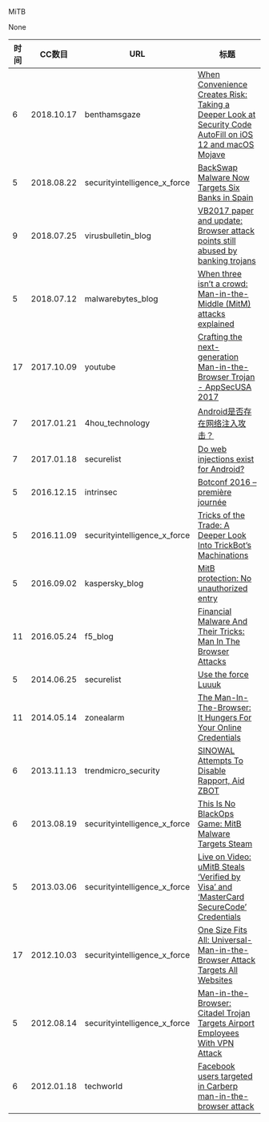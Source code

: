 MiTB

None

| 时间 | CC数目 | URL | 标题 |
| ---- | ----- | --- | --- |
| 6 | 2018.10.17 | benthamsgaze | [When Convenience Creates Risk: Taking a Deeper Look at Security Code AutoFill on iOS 12 and macOS Mojave](https://www.benthamsgaze.org/2018/10/17/when-convenience-creates-risk-taking-a-deeper-look-at-security-code-autofill-on-ios-12-and-macos-mojave/) |
| 5 | 2018.08.22 | securityintelligence_x_force | [BackSwap Malware Now Targets Six Banks in Spain](https://securityintelligence.com/backswap-malware-now-targets-six-banks-in-spain/) |
| 9 | 2018.07.25 | virusbulletin_blog | [VB2017 paper and update: Browser attack points still abused by banking trojans](https://www.virusbulletin.com/blog/2018/07/vb2017-paper-and-update-browser-attack-points-still-abused-banking-trojans/) |
| 5 | 2018.07.12 | malwarebytes_blog | [When three isn’t a crowd: Man-in-the-Middle (MitM) attacks explained](https://blog.malwarebytes.com/101/2018/07/when-three-isnt-a-crowd-man-in-the-middle-mitm-attacks-explained/) |
| 17 | 2017.10.09 | youtube | [Crafting the next-generation Man-in-the-Browser Trojan - AppSecUSA 2017](https://www.youtube.com/watch?v=WeAEOcJ3z8A) |
| 7 | 2017.01.21 | 4hou_technology | [Android是否存在网络注入攻击？](http://www.4hou.com/technology/3090.html) |
| 7 | 2017.01.18 | securelist | [Do web injections exist for Android?](https://securelist.com/do-web-injections-exist-for-android/77118/) |
| 5 | 2016.12.15 | intrinsec | [Botconf 2016 – première journée](https://securite.intrinsec.com/2016/12/15/botconf-2016-premiere-journee/) |
| 5 | 2016.11.09 | securityintelligence_x_force | [Tricks of the Trade: A Deeper Look Into TrickBot’s Machinations](https://securityintelligence.com/tricks-of-the-trade-a-deeper-look-into-trickbots-machinations/) |
| 5 | 2016.09.02 | kaspersky_blog | [MitB protection: No unauthorized entry](https://www.kaspersky.com/blog/mitb-patent/15155/) |
| 11 | 2016.05.24 | f5_blog | [Financial Malware And Their Tricks: Man In The Browser Attacks](https://f5.com/about-us/blog/articles/financial-malware-and-their-tricks-man-in-the-browser-attacks-19982) |
| 5 | 2014.06.25 | securelist | [Use the force Luuuk](https://securelist.com/use-the-force-luuuk/63704/) |
| 11 | 2014.05.14 | zonealarm | [The Man-In-The-Browser: It Hungers For Your Online Credentials](https://www.zonealarm.com/blog/2014/05/the-man-in-the-browser-it-hungers-for-your-online-credentials/) |
| 6 | 2013.11.13 | trendmicro_security | [SINOWAL Attempts To Disable Rapport, Aid ZBOT](https://blog.trendmicro.com/trendlabs-security-intelligence/sinowal-attempts-to-disable-rapport-aid-zbot/) |
| 6 | 2013.08.19 | securityintelligence_x_force | [This Is No BlackOps Game: MitB Malware Targets Steam](https://securityintelligence.com/mitb-malware-targets-steam-blackops-game/) |
| 5 | 2013.03.06 | securityintelligence_x_force | [Live on Video: uMitB Steals ‘Verified by Visa’ and ‘MasterCard SecureCode’ Credentials](https://securityintelligence.com/live-on-video-umitb-steals-verified-by-visa-and-mastercard-securecode-credentials/) |
| 17 | 2012.10.03 | securityintelligence_x_force | [One Size Fits All: Universal-Man-in-the-Browser Attack Targets All Websites](https://securityintelligence.com/one-size-fits-all-universal-man-in-the-browser-attack-targets-all-websites/) |
| 5 | 2012.08.14 | securityintelligence_x_force | [Man-in-the-Browser: Citadel Trojan Targets Airport Employees With VPN Attack](https://securityintelligence.com/man-browser-citadel-trojan-targets-airport-employees-vpn-attack/) |
| 6 | 2012.01.18 | techworld | [Facebook users targeted in Carberp man-in-the-browser attack](https://www.techworld.com/news/security/facebook-users-targeted-in-carberp-man-in-browser-attack-3330728/) |
